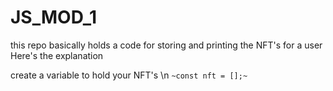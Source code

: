 # JS_MOD_1

this repo basically holds a code for storing and printing the NFT's for a user 
Here's the explanation

create a variable to hold your NFT's
\n
`~const nft = [];~`
